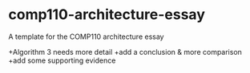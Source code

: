 # comp110-architecture-essay
A template for the COMP110 architecture essay

+Algorithm 3 needs more detail
+add a conclusion & more comparison    
+add some supporting evidence  
